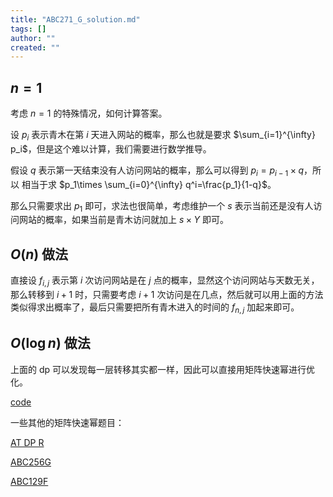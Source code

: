 ```yaml
---
title: "ABC271_G_solution.md"
tags: []
author: ""
created: ""
---
```


## $n=1$

考虑 $n=1$ 的特殊情况，如何计算答案。

设 $p_i$ 表示青木在第 $i$ 天进入网站的概率，那么也就是要求 $\sum_{i=1}^{\infty} p_i$，但是这个难以计算，我们需要进行数学推导。

假设 $q$ 表示第一天结束没有人访问网站的概率，那么可以得到 $p_i=p_{i-1}\times q$，所以 相当于求 $p_1\times \sum_{i=0}^{\infty} q^i=\frac{p_1}{1-q}$。

那么只需要求出 $p_1$ 即可，求法也很简单，考虑维护一个 $s$ 表示当前还是没有人访问网站的概率，如果当前是青木访问就加上 $s\times Y$ 即可。

## $O(n)$ 做法

直接设 $f_{i,j}$ 表示第 $i$ 次访问网站是在 $j$ 点的概率，显然这个访问网站与天数无关，那么转移到 $i+1$ 时，只需要考虑 $i+1$ 次访问是在几点，然后就可以用上面的方法类似得求出概率了，最后只需要把所有青木进入的时间的 $f_{n,j}$ 加起来即可。

## $O(\log n)$ 做法

上面的 dp 可以发现每一层转移其实都一样，因此可以直接用矩阵快速幂进行优化。

[code](https://atcoder.jp/contests/abc271/submissions/35293402)

一些其他的矩阵快速幂题目：

[AT DP R](https://atcoder.jp/contests/dp/tasks/dp_r)

[ABC256G](https://atcoder.jp/contests/abc256/tasks/abc256_g)

[ABC129F](https://atcoder.jp/contests/abc129/tasks/abc129_f)


